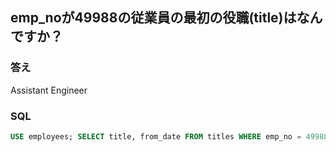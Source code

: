 ## emp_noが49988の従業員の最初の役職(title)はなんですか？

### 答え
Assistant Engineer

### SQL
```sql
USE employees; SELECT title, from_date FROM titles WHERE emp_no = 49988 ORDER BY from_date ASC LIMIT 1;
```
